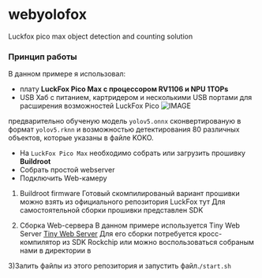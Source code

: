 # webyolofox
Luckfox pico max object detection and counting solution

### Принцип работы
В данном примере я использовал: 
- плату <b>LuckFox Pico Max с процессором RV1106 и NPU 1TOPs</b>
- USB Хаб с питанием, картридером и несколькими USB портами для расширения возможностей LuckFox Pico
  ![IMAGE](https://github.com/sw3nlab/webyolofox/blob/main/images/tools.jpg)
  
предварительно обученую модель `yolov5.onnx` сконвертированую в формат `yolov5.rknn` и возможностью детектирования 80 различных объектов, которые указаны в файле KOKO.
- На `LuckFox Pico Max` необходимо собрать или загрузить прошивку <b>Buildroot</b>
- Собрать простой webserver 
- Подключить Web-камеру


1) Buildroot firmware
Готовый скомпилированый вариант прошивки можно взять из официального репозитория LuckFox тут
Для самостоятельной сборки прошивки представлен SDK


3) Сборка Web-сервера
В данном примере используется Tiny Web Server [Tiny Web Server](https://github.com/shenfeng/tiny-web-server)
Для его сборки потребуется кросс-компилятор из SDK Rockchip
или можно воспользоваться собраным нами в директории в 

3)Залить файлы из этого репозитория и запустить файл.`/start.sh`



